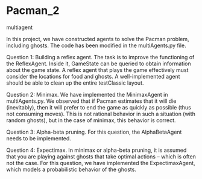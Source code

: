 # Pacman_2
 multiagent

In this project, we have constructed agents to solve the Pacman problem, including ghosts. The code has been modified in the multiAgents.py file.

Question 1: Building a reflex agent.
The task is to improve the functioning of the ReflexAgent. Inside it, GameState can be queried to obtain information about the game state. A reflex agent that plays the game effectively must consider the locations for food and ghosts. A well-implemented agent should be able to clean up the entire testClassic layout.

Question 2: Minimax.
We have implemented the MinimaxAgent in multiAgents.py. We observed that if Pacman estimates that it will die (inevitably), then it will prefer to end the game as quickly as possible (thus not consuming moves). This is not rational behavior in such a situation (with random ghosts), but in the case of minimax, this behavior is correct.

Question 3: Alpha-beta pruning.
For this question, the AlphaBetaAgent needs to be implemented.

Question 4: Expectimax.
In minimax or alpha-beta pruning, it is assumed that you are playing against ghosts that take optimal actions – which is often not the case. For this question, we have implemented the ExpectimaxAgent, which models a probabilistic behavior of the ghosts.
